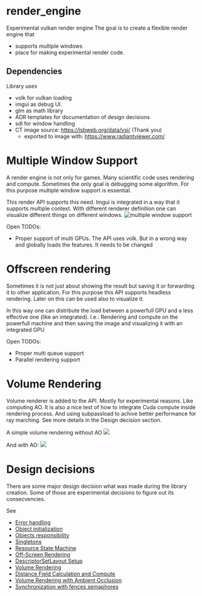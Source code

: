# render_engine
Experimental vulkan render engine
The goal is to create a flexible render engine that 
 - supports multiple windows
 - place for making experimental render code.

## Dependencies
Library uses 
 - volk for vulkan loading
 - imgui as debug UI.
 - glm as math library
 - ADR templates for documentation of design decisions
 - sdl for window handling
 - CT image source: https://isbweb.org/data/vsj/ (Thank you)
   - exported to image with: https://www.radiantviewer.com/

# Multiple Window Support

A render engine is not only for games. Many scientific code uses rendering and compute. Sometimes the only goal is debugging some algorithm. For this purpose multiple window support is essential. 

This render API supports this need. Imgui is integrated in a way that it supports multiple context. With different renderer definition one can visualize different things on different windows.
![multiple window support](./render_engine/documentation/images/multi_window.png)

Open TODOs:
- Proper support of multi GPUs. The API uses volk. But in a wrong way and globally loads the features. It needs to be changed

# Offscreen rendering

Sometimes it is not just about showing the result but saving it or forwarding it to other application. For this purpose this API supports headless rendering. Later on this can be used also to visualize it. 

In this way one can distribute the load between a powerfull GPU and a less effective one (like an integrated). I.e.: Rendering and compute on the powerfull machine and then saving the image and visualizing it with an integrated GPU

Open TODOs:
- Proper multi queue support
- Parallel rendering support

# Volume Rendering

Volume renderer is added to the API. Mostly for experimental reasons. Like computing AO.
It is also a nice test of how to integrate Cuda compute inside rendering process. And using subpassload to achive better performance for ray marching. See more details in the Design decision section.

A simple volume rendering without AO
![](./render_engine/documentation/images/volume_rendering_ao.png)

And with AO:
![](./render_engine/documentation/images/volume_rendering_no_ao.png)

 # Design decisions

 There are some major design decision what was made during the library creation. Some of those are experimental decisions to figure out
 its consecvencies. 

 See 
  - [Error handling](render_engine/documentation/handling-errors.md)
  - [Object initialization](render_engine/documentation/object-initializations.md)
  - [Objects responsibility](render_engine/documentation/objects-responsibility.md)
  - [Singletons](render_engine/documentation/singletons.md)
  - [Resource State Machine](render_engine/documentation/resource-state-machine.md)
  - [Off-Screen Rendering](render_engine/documentation/offscreen-rendering.md)
  - [DescriptorSetLayout Setup](render_engine/documentation/descriptor-set-layout-setup.md)
  - [Volume Rendering](render_engine/documentation/volume-rendering.md)
  - [Distance Field Calculation and Compute](render_engine/documentation/distance-field-calculation.md)
  - [Volume Rendering with Ambient Occlusion](render_engine/documentation/volume-rendering_ao.md)
  - [Synchronization with fences,semaphores](render_engine/documentation/synchronization-primitives.md)